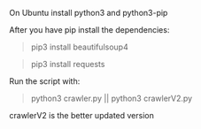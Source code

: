 On Ubuntu install python3 and python3-pip

After you have pip install the dependencies:

> pip3 install beautifulsoup4

> pip3 install requests

Run the script with:

> python3 crawler.py || python3 crawlerV2.py

crawlerV2 is the better updated version
